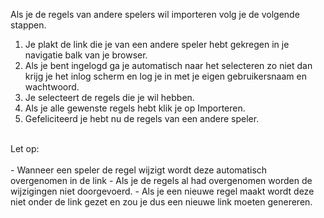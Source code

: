 Als je de regels van andere spelers wil importeren volg je de volgende stappen.

1. Je plakt de link die je van een andere speler hebt gekregen in je navigatie balk van je browser.
2. Als je bent ingelogd ga je automatisch naar het selecteren zo niet dan krijg je het inlog scherm en log je in met je eigen gebruikersnaam en wachtwoord.
3. Je selecteert de regels die je wil hebben.
4. Als je alle gewenste regels hebt klik je op Importeren.
5. Gefeliciteerd je hebt nu de regels van een andere speler.
<br/>
Let op:<br/><Br/>
- Wanneer een speler de regel wijzigt wordt deze automatisch overgenomen in de link
- Als je de regels al had overgenomen worden de wijzigingen niet doorgevoerd.
- Als je een nieuwe regel maakt wordt deze niet onder de link gezet en zou je dus een nieuwe link moeten genereren.
